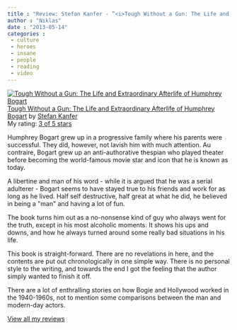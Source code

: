 ```yaml
---
title : "Review: Stefan Kanfer - ”<i>Tough Without a Gun: The Life and Extraordinary Afterlife of Humphrey Bogart</i>”"
author : "Niklas"
date : "2013-05-14"
categories : 
 - culture
 - heroes
 - insane
 - people
 - reading
 - video
---
```


[![Tough Without a Gun: The Life and Extraordinary Afterlife of Humphrey Bogart](http://d.gr-assets.com/books/1320518399m/9505808.jpg)](http://www.goodreads.com/book/show/9505808-tough-without-a-gun)[Tough Without a Gun: The Life and Extraordinary Afterlife of Humphrey Bogart](http://www.goodreads.com/book/show/9505808-tough-without-a-gun) by [Stefan Kanfer](http://www.goodreads.com/author/show/10355.Stefan_Kanfer)  
My rating: [3 of 5 stars](http://www.goodreads.com/review/show/606982977)  
  
Humphrey Bogart grew up in a progressive family where his parents were successful. They did, however, not lavish him with much attention. Au contraire, Bogart grew up an anti-authorative thespian who played theater before becoming the world-famous movie star and icon that he is known as today.  
  
A libertine and man of his word - while it is argued that he was a serial adulterer - Bogart seems to have stayed true to his friends and work for as long as he lived. Half self destructive, half great at what he did, he believed in being a "man" and having a lot of fun.  
  
The book turns him out as a no-nonsense kind of guy who always went for the truth, except in his most alcoholic moments. It shows his ups and downs, and how he always turned around some really bad situations in his life.  
  
This book is straight-forward. There are no revelations in here, and the contents are put out chronologically in one simple way. There is no personal style to the writing, and towards the end I got the feeling that the author simply wanted to finish it off.  
  
There are a lot of enthralling stories on how Bogie and Hollywood worked in the 1940-1960s, not to mention some comparisons between the man and modern-day actors.  
  
[View all my reviews](http://www.goodreads.com/review/list/2106358-niklas-pivic)
